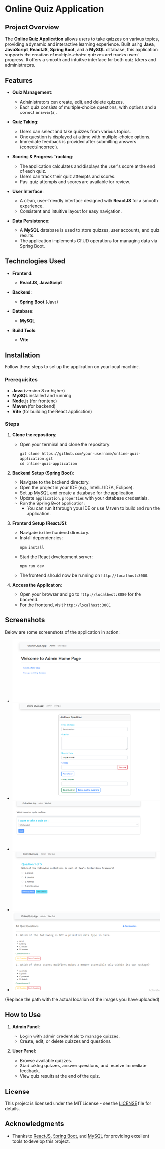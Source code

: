 # Online Quiz Application

## Project Overview

The **Online Quiz Application** allows users to take quizzes on various topics, providing a dynamic and interactive learning experience. Built using **Java**, **JavaScript**, **ReactJS**, **Spring Boot**, and a **MySQL** database, this application supports the creation of multiple-choice quizzes and tracks users' progress. It offers a smooth and intuitive interface for both quiz takers and administrators.

## Features

- **Quiz Management**:
  - Administrators can create, edit, and delete quizzes.
  - Each quiz consists of multiple-choice questions, with options and a correct answer(s).
  
- **Quiz Taking**:
  - Users can select and take quizzes from various topics.
  - One question is displayed at a time with multiple-choice options.
  - Immediate feedback is provided after submitting answers (correct/incorrect).

- **Scoring & Progress Tracking**:
  - The application calculates and displays the user's score at the end of each quiz.
  - Users can track their quiz attempts and scores.
  - Past quiz attempts and scores are available for review.

- **User Interface**:
  - A clean, user-friendly interface designed with **ReactJS** for a smooth experience.
  - Consistent and intuitive layout for easy navigation.

- **Data Persistence**:
  - A **MySQL** database is used to store quizzes, user accounts, and quiz results.
  - The application implements CRUD operations for managing data via Spring Boot.

## Technologies Used

- **Frontend**: 
  - **ReactJS**, **JavaScript**
  
- **Backend**: 
  - **Spring Boot** (Java)
  
- **Database**:
  - **MySQL**

- **Build Tools**:
  - **Vite**

## Installation

Follow these steps to set up the application on your local machine.

### Prerequisites

- **Java** (version 8 or higher)
- **MySQL** installed and running
- **Node.js** (for frontend)
- **Maven** (for backend)
- **Vite** (for building the React application)

### Steps

1. **Clone the repository**:
   - Open your terminal and clone the repository:
     ```
     git clone https://github.com/your-username/online-quiz-application.git
     cd online-quiz-application
     ```

2. **Backend Setup (Spring Boot)**:
   - Navigate to the backend directory.
   - Open the project in your IDE (e.g., IntelliJ IDEA, Eclipse).
   - Set up MySQL and create a database for the application.
   - Update `application.properties` with your database credentials.
   - Run the Spring Boot application:
     - You can run it through your IDE or use Maven to build and run the application.

3. **Frontend Setup (ReactJS)**:
   - Navigate to the frontend directory.
   - Install dependencies:
     ```
     npm install
     ```
   - Start the React development server:
     ```
     npm run dev
     ```
   - The frontend should now be running on `http://localhost:3000`.

4. **Access the Application**:
   - Open your browser and go to `http://localhost:8080` for the backend.
   - For the frontend, visit `http://localhost:3000`.

## Screenshots

Below are some screenshots of the application in action:

- ![Screenshot 1](Screenshots/O1.png)
- ![Screenshot 2](Screenshots/O2.png)
- ![Screenshot 3](Screenshots/O3.png)
- ![Screenshot 4](Screenshots/O4.png)
- ![Screenshot 5](Screenshots/O5.png)

(Replace the path with the actual location of the images you have uploaded)

## How to Use

1. **Admin Panel**: 
   - Log in with admin credentials to manage quizzes.
   - Create, edit, or delete quizzes and questions.
   
2. **User Panel**:
   - Browse available quizzes.
   - Start taking quizzes, answer questions, and receive immediate feedback.
   - View quiz results at the end of the quiz.


## License

This project is licensed under the MIT License - see the [LICENSE](LICENSE) file for details.

## Acknowledgments

- Thanks to [ReactJS](https://reactjs.org/), [Spring Boot](https://spring.io/projects/spring-boot), and [MySQL](https://www.mysql.com/) for providing excellent tools to develop this project.
